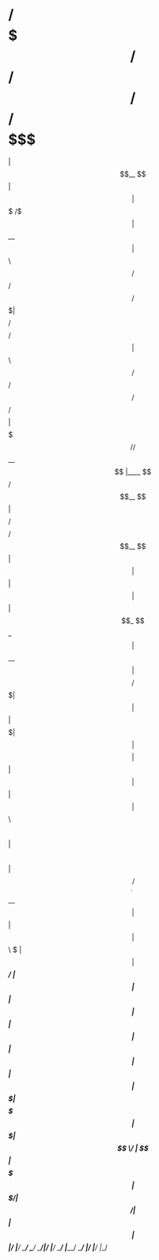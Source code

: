 # /$$$$$$$                            /$$ /$$      /$$                       /$$$$$$$                         
| $$__  $$                          | $$| $$$    /$$$                      | $$__  $$                        
| $$  \ $$  /$$$$$$   /$$$$$$   /$$$$$$$| $$$$  /$$$$  /$$$$$$             | $$  \ $$ /$$   /$$ /$$$$$$/$$$$ 
| $$$$$$$/ /$$__  $$ |____  $$ /$$__  $$| $$ $$/$$ $$ /$$__  $$            | $$  | $$| $$  | $$| $$_  $$_  $$
| $$__  $$| $$$$$$$$  /$$$$$$$| $$  | $$| $$  $$$| $$| $$$$$$$$            | $$  | $$| $$  | $$| $$ \ $$ \ $$
| $$  \ $$| $$_____/ /$$__  $$| $$  | $$| $$\  $ | $$| $$_____/            | $$  | $$| $$  | $$| $$ | $$ | $$
| $$  | $$|  $$$$$$$|  $$$$$$$|  $$$$$$$| $$ \/  | $$|  $$$$$$$            | $$$$$$$/|  $$$$$$/| $$ | $$ | $$
|__/  |__/ \_______/ \_______/ \_______/|__/     |__/ \_______/            |_______/  \______/ |__/ |__/ |__/
